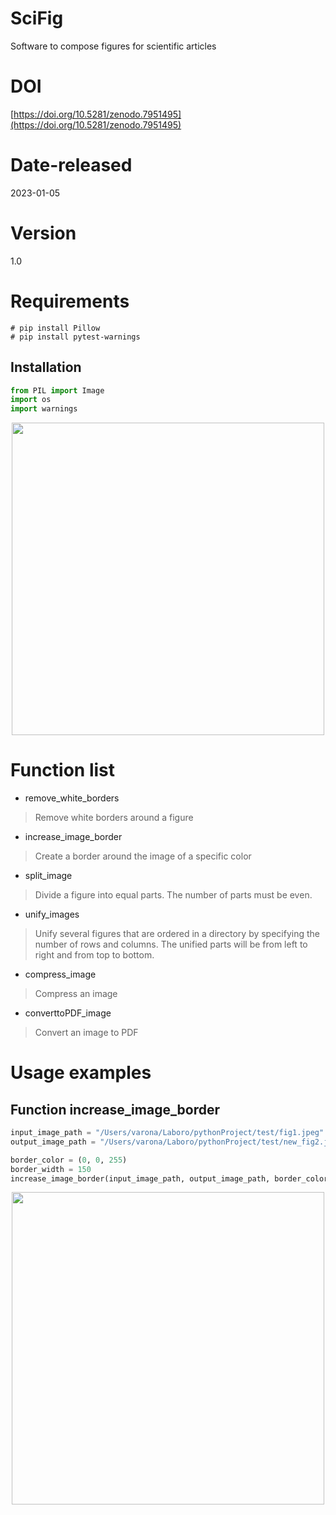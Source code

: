 

# SciFig

Software to compose figures for scientific articles

# DOI

[https://doi.org/10.5281/zenodo.7951495](https://doi.org/10.5281/zenodo.7951495)

# Date-released 

2023-01-05

# Version

1.0


# Requirements

```shell
# pip install Pillow
# pip install pytest-warnings
```

## Installation

```python
from PIL import Image
import os
import warnings
```

<p align="center">
<img src="https://s3-eu-west-1.amazonaws.com/openreseurope/manuscripts/17011/12792983-3e30-4d0e-9fad-d0a7989fdc91_figure1.gif" width="500">
</p>


# Function list

- remove_white_borders
> Remove white borders around a figure
- increase_image_border
> Create a border around the image of a specific color
- split_image
> Divide a figure into equal parts. The number of parts must be even.
- unify_images
> Unify several figures that are ordered in a directory by specifying the number of rows and columns. The unified parts will be from left to right and from top to bottom.
- compress_image
> Compress an image
- converttoPDF_image
> Convert an image to PDF

# Usage examples

## Function increase_image_border

```python
input_image_path = "/Users/varona/Laboro/pythonProject/test/fig1.jpeg"
output_image_path = "/Users/varona/Laboro/pythonProject/test/new_fig2.jpeg"

border_color = (0, 0, 255)
border_width = 150
increase_image_border(input_image_path, output_image_path, border_color, border_width)
```

<p align="center">
<img src="/figures/new_fig2.jpeg" width="500">
</p>




